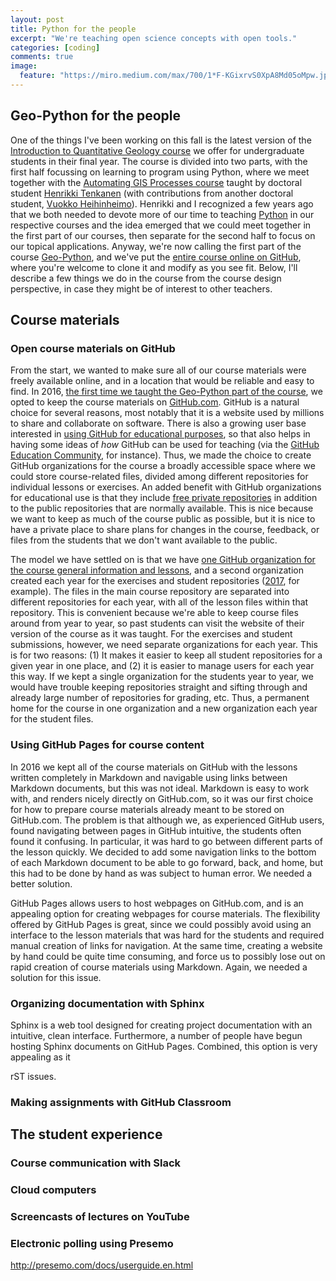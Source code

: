 ```yaml
---
layout: post
title: Python for the people
excerpt: "We're teaching open science concepts with open tools."
categories: [coding]
comments: true
image:
  feature: "https://miro.medium.com/max/700/1*F-KGixrvS0XpA8Md05oMpw.jpeg"
---
```

## Geo-Python for the people
One of the things I've been working on this fall is the latest version of the [Introduction to Quantitative Geology course](https://introqg.github.io/) we offer for undergraduate students in their final year.
The course is divided into two parts, with the first half focussing on learning to program using Python, where we meet together with the [Automating GIS Processes course](https://autogis.gitbuh.io/) taught by doctoral student [Henrikki Tenkanen](https://tuhat.helsinki.fi/portal/en/person/hentenka) (with contributions from another doctoral student, [Vuokko Heihinheimo](https://tuhat.helsinki.fi/portal/en/person/vuokkhei)).
Henrikki and I recognized a few years ago that we both needed to devote more of our time to teaching [Python](https://www.python.org/) in our respective courses and the idea emerged that we could meet together in the first part of our courses, then separate for the second half to focus on our topical applications.
Anyway, we're now calling the first part of the course [Geo-Python](https://geo-python.github.io/), and we've put the [entire course online on GitHub](https://github.com/Geo-Python), where you're welcome to clone it and modify as you see fit.
Below, I'll describe a few things we do in the course from the course design perspective, in case they might be of interest to other teachers.

## Course materials
### Open course materials on GitHub
From the start, we wanted to make sure all of our course materials were freely available online, and in a location that would be reliable and easy to find.
In 2016, [the first time we taught the Geo-Python part of the course](https://github.com/Python-for-geo-people/Course-information), we opted to keep the course materials on [GitHub.com](https://www.github.com).
GitHub is a natural choice for several reasons, most notably that it is a website used by millions to share and collaborate on software.
There is also a growing user base interested in [using GitHub for educational purposes](https://education.github.com/), so that also helps in having some ideas of *how* GitHub can be used for teaching (via the [GitHub Education Community](https://education.github.community/), for instance).
Thus, we made the choice to create GitHub organizations for the course a broadly accessible space where we could store course-related files, divided among different repositories for individual lessons or exercises.
An added benefit with GitHub organizations for educational use is that they include [free private repositories](https://help.github.com/articles/discounted-organization-accounts/) in addition to the public repositories that are normally available.
This is nice because we want to keep as much of the course public as possible, but it is nice to have a private place to share plans for changes in the course, feedback, or files from the students that we don't want available to the public.


The model we have settled on is that we have [one GitHub organization for the course general information and lessons](https://github.com/geo-python/), and a second organization created each year for the exercises and student repositories ([2017](https://github.com/geo-python-2017/), for example).
The files in the main course repository are separated into different repositories for each year, with all of the lesson files within that repository.
This is convenient because we're able to keep course files around from year to year, so past students can visit the website of their version of the course as it was taught.
For the exercises and student submissions, however, we need separate organizations for each year.
This is for two reasons: (1) It makes it easier to keep all student repositories for a given year in one place, and (2) it is easier to manage users for each year this way.
If we kept a single organization for the students year to year, we would have trouble keeping repositories straight and sifting through and already large number of repositories for grading, etc.
Thus, a permanent home for the course in one organization and a new organization each year for the student files.

### Using GitHub Pages for course content
In 2016 we kept all of the course materials on GitHub with the lessons written completely in Markdown and navigable using links between Markdown documents, but this was not ideal.
Markdown is easy to work with, and renders nicely directly on GitHub.com, so it was our first choice for how to prepare course materials already meant to be stored on GitHub.com.
The problem is that although we, as experienced GitHub users, found navigating between pages in GitHub intuitive, the students often found it confusing.
In particular, it was hard to go between different parts of the lesson quickly.
We decided to add some navigation links to the bottom of each Markdown document to be able to go forward, back, and home, but this had to be done by hand as was subject to human error.
We needed a better solution.


GitHub Pages allows users to host webpages on GitHub.com, and is an appealing option for creating webpages for course materials.
The flexibility offered by GitHub Pages is great, since we could possibly avoid using an interface to the lesson materials that was hard for the students and required manual creation of links for navigation.
At the same time, creating a website by hand could be quite time consuming, and force us to possibly lose out on rapid creation of course materials using Markdown.
Again, we needed a solution for this issue.

### Organizing documentation with Sphinx
Sphinx is a web tool designed for creating project documentation with an intuitive, clean interface.
Furthermore, a number of people have begun hosting Sphinx documents on GitHub Pages.
Combined, this option is very appealing as it 


rST issues.

### Making assignments with GitHub Classroom

## The student experience
### Course communication with Slack

### Cloud computers

### Screencasts of lectures on YouTube

### Electronic polling using Presemo
http://presemo.com/docs/userguide.en.html
